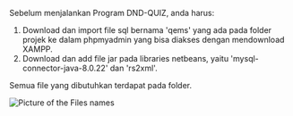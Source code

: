 Sebelum menjalankan Program DND-QUIZ, anda harus:
1. Download dan import file sql bernama 'qems' yang ada pada folder projek ke dalam phpmyadmin yang bisa diakses dengan mendownload XAMPP.
2. Download dan add file jar pada libraries netbeans, yaitu 'mysql-connector-java-8.0.22' dan 'rs2xml'.

Semua file yang dibutuhkan terdapat pada folder.


![Picture of the Files names](https://github.com/Xaviants/Project_DND-QUIZ/assets/150523801/511f645a-fc10-4471-8dc9-20e1b6e3009a)

